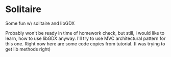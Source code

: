 # Solitaire
Some fun w\ solitaire and libGDX

Probably won't be ready in time of homework check, but still, i would like to learn, how to use libGDX anyway.
I'll try to use MVC architectural pattern for this one.
Right now here are some code copies from tutorial. (I was trying to get lib methods right)